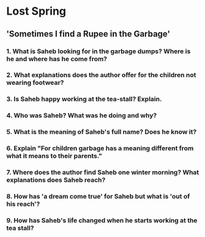 # Lost Spring 
## 'Sometimes I find a Rupee in the Garbage'

### 1. What is Saheb looking for in the garbage dumps? Where is he and where has he come from? 

### 2. What explanations does the author offer for the children not wearing footwear? 

### 3. Is Saheb happy working at the tea-stall? Explain. 

### 4. Who was Saheb? What was he doing and why? 

### 5. What is the meaning of Saheb's full name? Does he know it? 

### 6. Explain "For children garbage has a meaning different from what it means to their parents."

### 7. Where does the author find Saheb one winter morning? What explanations does Saheb reach? 

### 8. How has 'a dream come true' for Saheb but what is 'out of his reach'? 

### 9. How has Saheb's life changed when he starts working at the tea stall? 
